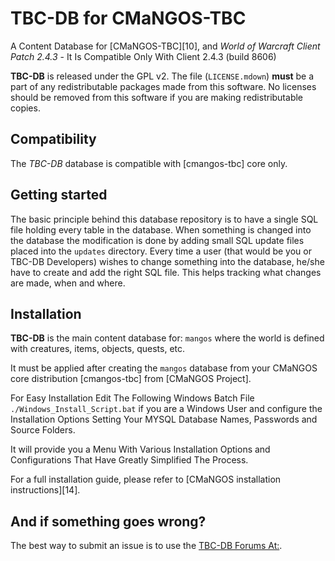 TBC-DB for CMaNGOS-TBC
======================
A Content Database for [CMaNGOS-TBC][10], and *World of Warcraft Client Patch
2.4.3* - It Is Compatible Only With Client 2.4.3 (build 8606)

**TBC-DB** is released under the GPL v2.  The file (`LICENSE.mdown`)
**must** be a part of any redistributable packages made from this software.  No
licenses should be removed from this software if you are making redistributable
copies.

Compatibility
-------------
The *TBC-DB* database is compatible with [cmangos-tbc] core only.

Getting started
---------------
The basic principle behind this database repository is to have a single SQL file
holding every table in the database. When something is changed into the database
the modification is done by adding small SQL update files placed into the `updates` directory.
Every time a user (that would be you or TBC-DB Developers) wishes to change something into the database, he/she
have to create and add the right SQL file. This helps tracking what changes are made, when and where.

Installation
------------
**TBC-DB** is the main content database for: `mangos` where the world is defined
with creatures, items, objects, quests, etc.

It must be applied after creating the `mangos` database from your CMaNGOS core distribution [cmangos-tbc] from [CMaNGOS Project].

For Easy Installation Edit The Following Windows Batch File `./Windows_Install_Script.bat` if you are a Windows User and configure
the Installation Options Setting Your MYSQL Database Names, Passwords and Source Folders.

It will provide you a Menu With Various Installation Options and Configurations That Have Greatly Simplified The Process.

For a full installation guide, please refer to [CMaNGOS installation instructions][14].

And if something goes wrong?
----------------------------
The best way to submit an issue is to use the [TBC-DB Forums At:][1].


[1]: www.udb.no-ip.org "UDB/TBC-DB Forums"


